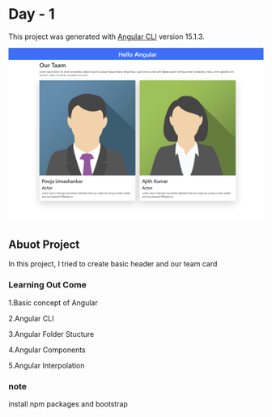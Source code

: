 # Day - 1

This project was generated with [Angular CLI](https://github.com/angular/angular-cli) version 15.1.3.

![Project Image](./src/assets/project%20Screenshots/Screenshot%20(1).png)
## Abuot Project
In this project, I tried to create basic header and our team card

### Learning Out Come
  1.Basic concept of Angular
  
  2.Angular CLI
  
  3.Angular Folder Stucture
  
  4.Angular Components
  
  5.Angular Interpolation

### note
install npm packages and bootstrap
